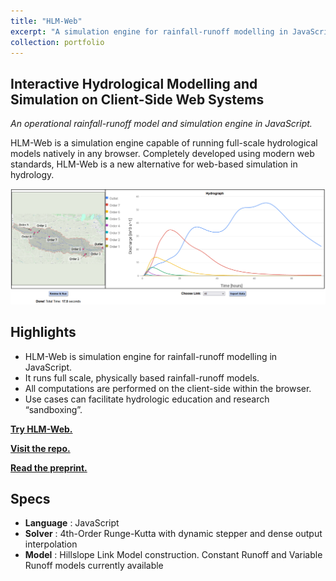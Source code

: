 ```yaml
---
title: "HLM-Web"
excerpt: "A simulation engine for rainfall-runoff modelling in JavaScript.<br/><img src='/images/GraphicalAbstract.PNG' style='max-height: 300px;'>"
collection: portfolio
---
```


Interactive Hydrological Modelling and Simulation on Client-Side Web Systems
--------
<i>An operational rainfall-runoff model and simulation engine in JavaScript.</i>

HLM-Web is a simulation engine capable of running full-scale hydrological models natively in any browser.
Completely developed using modern web standards, HLM-Web is a new alternative for web-based simulation in hydrology.

![](/images/WebHLM-edu-results.png)

Highlights
-----------
- HLM-Web is simulation engine for rainfall-runoff modelling in JavaScript. 
- It runs full scale, physically based rainfall-runoff models.
- All computations are performed on the client-side within the browser.
- Use cases can facilitate hydrologic education and research “sandboxing”.


[**Try HLM-Web.**](https://hydroinformatics.uiowa.edu/lab/hlmwebedu/)

[**Visit the repo.**](https://github.com/uihilab/HLM-Web)

[**Read the preprint.**](https://doi.org/10.31223/X5NW6J)

Specs
--------
- **Language**	: JavaScript
- **Solver**	: 4th-Order Runge-Kutta with dynamic stepper and dense output interpolation
- **Model** 	: Hillslope Link Model construction. Constant Runoff and Variable Runoff models currently available